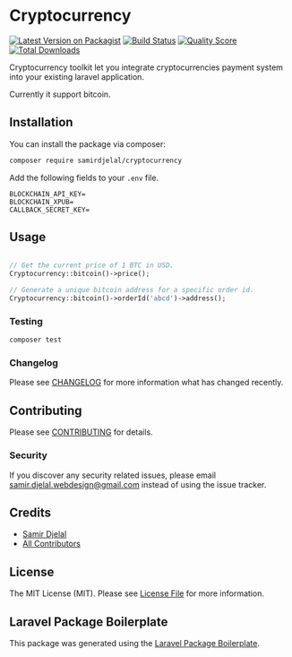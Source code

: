 # Cryptocurrency

[![Latest Version on Packagist](https://img.shields.io/packagist/v/samirdjelal/cryptocurrency.svg?style=flat-square)](https://packagist.org/packages/samirdjelal/cryptocurrency)
[![Build Status](https://img.shields.io/travis/samirdjelal/cryptocurrency/master.svg?style=flat-square)](https://travis-ci.org/samirdjelal/cryptocurrency)
[![Quality Score](https://img.shields.io/scrutinizer/g/samirdjelal/cryptocurrency.svg?style=flat-square)](https://scrutinizer-ci.com/g/samirdjelal/cryptocurrency)
[![Total Downloads](https://img.shields.io/packagist/dt/samirdjelal/cryptocurrency.svg?style=flat-square)](https://packagist.org/packages/samirdjelal/cryptocurrency)

Cryptocurrency toolkit let you integrate cryptocurrencies payment system into your existing laravel application.

Currently it support bitcoin.

## Installation

You can install the package via composer:

```bash
composer require samirdjelal/cryptocurrency
```

Add the following fields to your `.env` file.
```
BLOCKCHAIN_API_KEY=
BLOCKCHAIN_XPUB=
CALLBACK_SECRET_KEY=
```


## Usage

``` php

// Get the current price of 1 BTC in USD.
Cryptocurrency::bitcoin()->price();

// Generate a unique bitcoin address for a specific order id. 
Cryptocurrency::bitcoin()->orderId('abcd')->address();

```

### Testing

``` bash
composer test
```

### Changelog

Please see [CHANGELOG](CHANGELOG.md) for more information what has changed recently.

## Contributing

Please see [CONTRIBUTING](CONTRIBUTING.md) for details.

### Security

If you discover any security related issues, please email samir.djelal.webdesign@gmail.com instead of using the issue tracker.

## Credits

- [Samir Djelal](https://github.com/samirdjelal)
- [All Contributors](../../contributors)

## License

The MIT License (MIT). Please see [License File](LICENSE.md) for more information.

## Laravel Package Boilerplate

This package was generated using the [Laravel Package Boilerplate](https://laravelpackageboilerplate.com).
